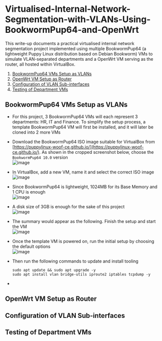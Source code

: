 # Virtualised-Internal-Network-Segmentation-with-VLANs-Using-BookwormPup64-and-OpenWrt

This write-up documents a practical virtualised internal network segmentation project implemented using multiple BookwormPup64 (a lightweight Puppy Linux distribution based on Debian Bookworm) VMs to simulate VLAN-separated departments and a OpenWrt VM serving as the router, all hosted within VirtualBox.



1. [BookwormPup64 VMs Setup as VLANs](#bookwormpup64-vms-setup-as-vlans)
2. [OpenWrt VM Setup as Router](#openwrt-vm-setup-as-router)
3. [Configuration of VLAN Sub-interfaces](#configuration-of-vlan-sub-interfaces)
4. [Testing of Department VMs](#testing-of-department-vms)


## BookwormPup64 VMs Setup as VLANs
- For this project, 3 BookwormPup64 VMs will each represent 3 departments: HR, IT and Finance. To simplify the setup process, a template BookwormPup64 VM will first be installed, and it will later be cloned into 2 more VMs
- Download the BookwormPup64 ISO image suitable for VirtualBox from [https://puppylinux-woof-ce.github.io/](https://puppylinux-woof-ce.github.io/). As shown in the cropped screenshot below, choose the `BookwormPup64 10.0` version <br />
  ![image](https://github.com/user-attachments/assets/705b2d92-7f00-4a94-b84f-6bb9ba965360) <br />

- In VirtualBox, add a new VM, name it and select the correct ISO image <br />
  ![image](https://github.com/user-attachments/assets/457a44e3-5684-4e88-b797-a72b04ad8172) <br />

- Since BookwormPup64 is lightweight, 1024MB for its Base Memory and 1 CPU is enough <br />
  ![image](https://github.com/user-attachments/assets/5a4018c5-8bb0-40f7-b388-94c3b1873cee) <br />

- A disk size of 3GB is enough for the sake of this project <br />
  ![image](https://github.com/user-attachments/assets/a44519ec-c01a-4bd3-ad2b-42135dc264a9) <br />

- The summary would appear as the following. Finish the setup and start the VM <br />
  ![image](https://github.com/user-attachments/assets/d566cf7c-0f2c-4f3d-aedd-da807cb4fe8c) <br />

- Once the template VM is powered on, run the initial setup by choosing the default options <br />
  ![image](https://github.com/user-attachments/assets/62ff3fdf-4258-4140-96d1-edb680addf97) <br />

- Then run the following commands to update and install tooling <br />
  ```
  sudo apt update && sudo apt upgrade -y
  sudo apt install vlan bridge-utils iproute2 iptables tcpdump -y
  ```

- 




  



  


## OpenWrt VM Setup as Router



## Configuration of VLAN Sub-interfaces



## Testing of Department VMs

